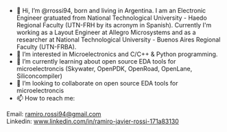 - 👋 Hi, I’m @rrossi94, born and living in Argentina. I am an Electronic Engineer gratuated from National Technological University - Haedo Regional Faculty 
(UTN-FRH by its acronym in Spanish). Currently I'm working as a Layout Engineer at Allegro Microsystems and as a researcher at National Technological University -
Buenos Aires Regional Faculty (UTN-FRBA).
- 👀 I’m interested in Microelectronics and C/C++ & Python programming. 
- 🌱 I’m currently learning about open source EDA tools for microelectroncis (Skywater, OpenPDK, OpenRoad, OpenLane, Siliconcompiler)
- 💞️ I’m looking to collaborate on open source EDA tools for microelectroncis
- 📫 How to reach me:

Email: ramiro.rossi94@gmail.com <br />
Linkedin: www.linkedin.com/in/ramiro-javier-rossi-171a83130


